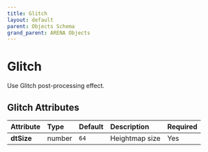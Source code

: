 ```yaml
---
title: Glitch
layout: default
parent: Objects Schema
grand_parent: ARENA Objects
---
```


<!--CAUTION: This file is autogenerated from https://github.com/arenaxr/arena-schemas. Changes made here may be overwritten.-->


Glitch
======


Use Glitch post-processing effect.

Glitch Attributes
------------------

|Attribute|Type|Default|Description|Required|
| :--- | :--- | :--- | :--- | :--- |
|**dtSize**|number|```64```|Heightmap size|Yes|

